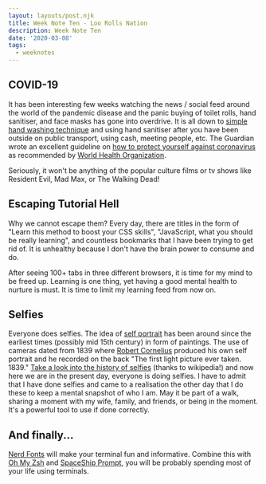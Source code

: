 ```yaml
---
layout: layouts/post.njk
title: Week Note Ten - Loo Rolls Nation
description: Week Note Ten
date: '2020-03-08'
tags:
  - weeknotes
---
```


## COVID-19

It has been interesting few weeks watching the news / social feed around the world of the pandemic disease and the panic buying of toilet rolls, hand sanitiser, and face masks has gone into overdrive. It is all down to [simple hand washing technique](https://www.nhs.uk/live-well/healthy-body/best-way-to-wash-your-hands/) and using hand sanitiser after you have been outside on public transport, using cash, meeting people, etc. The Guardian wrote an excellent guideline on [how to protect yourself against coronavirus](https://www.theguardian.com/world/2020/mar/02/how-to-protect-yourself-coronavirushttps://www.theguardian.com/world/2020/mar/02/how-to-protect-yourself-coronavirus) as recommended by [World Health Organization](https://www.who.int/).  

Seriously, it won't be anything of the popular culture films or tv shows like Resident Evil, Mad Max, or The Walking Dead! 

## Escaping Tutorial Hell

Why we cannot escape them? Every day, there are titles in the form of "Learn this method to boost your CSS skills", "JavaScript, what you should be really learning", and countless bookmarks that I have been trying to get rid of. It is unhealthy because I don't have the brain power to consume and do. 

After seeing 100+ tabs in three different browsers, it is time for my mind to be freed up. Learning is one thing, yet having a good mental health to nurture is must. It is time to limit my learning feed from now on.

## Selfies

Everyone does selfies. The idea of [self portrait](https://en.wikipedia.org/wiki/Self-portrait) has been around since the earliest times (possibly mid 15th century) in form of paintings. The use of cameras dated from 1839 where [Robert Cornelius](https://en.wikipedia.org/wiki/Robert_Cornelius) produced his own self portrait and he recorded on the back "The first light picture ever taken. 1839." [Take a look into the history of selfies](https://en.wikipedia.org/wiki/Selfie#History) (thanks to wikipedia!) and now here we are in the present day, everyone is doing selfies. I have to admit that I have done selfies and came to a realisation the other day that I do these to keep a mental snapshot of who I am. May it be part of a walk, sharing a moment with my wife, family, and friends, or being in the moment. It's a powerful tool to use if done correctly.

## And finally...

[Nerd Fonts](https://www.nerdfonts.com/) will make your terminal fun and informative. Combine this with [Oh My Zsh](https://ohmyz.sh) and [SpaceShip Prompt](https://github.com/denysdovhan/spaceship-prompt), you will be probably spending most of your life using terminals.

